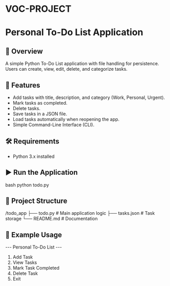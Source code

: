 # VOC-PROJECT

# Personal To-Do List Application

## 📌 Overview
A simple Python To-Do List application with file handling for persistence.  
Users can create, view, edit, delete, and categorize tasks.

## 🚀 Features
- Add tasks with title, description, and category (Work, Personal, Urgent).
- Mark tasks as completed.
- Delete tasks.
- Save tasks in a JSON file.
- Load tasks automatically when reopening the app.
- Simple Command-Line Interface (CLI).

## 🛠 Requirements
- Python 3.x installed

## ▶ Run the Application
bash
python todo.py

## 📂 Project Structure


/todo_app
 ├── todo.py        # Main application logic
 ├── tasks.json     # Task storage
 └── README.md      # Documentation


## 📸 Example Usage


--- Personal To-Do List ---
1. Add Task
2. View Tasks
3. Mark Task Completed
4. Delete Task
5. Exit

